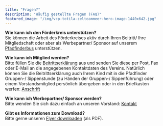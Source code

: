 ```yaml
---
title: "Fragen?"
description: "Häufig gestellte Fragen (FAQ)"
featured_image: "/img/vcp-totila-zelteammeer-hero-image-1440x642.jpg"
---
```


**Wie kann ich den Förderkreis unterstützen?**<br>Sie können die Arbeit des Förderkreises aktiv durch Ihren Beitritt/ Ihre Mitgliedschaft oder aber als Werbepartner/ Sponsor auf unserem [Pfadfinderbus](/pfadfinderbus) unterstützen.

**Wie kann ich Mitglied werden?**<br>Bitte füllen Sie die [Beitrittserklärung](/assets/FK_Beitrittserklaerung_mit_SEPA-Lastschriftmandat.pdf) aus und senden Sie diese per Post, Fax oder E-Mail an die angegebenen Kontaktdaten des Vereins. Natürlich können Sie die Beitrittserklärung auch Ihrem Kind mit in die Pfadfinder Gruppen-/ Sippenstunde (zu Händen der Gruppen-/ Sippenführung) oder einem Vorstandsmitglied persönlich übergeben oder in den Briefkasten werfen: [Anschrift](/kontakt)

**Wie kann ich Werbepartner/ Sponsor werden?**<br>Bitte wenden Sie sich dazu einfach an unseren Vorstand: [Kontakt](/kontakt)

**Gibt es Informationen zum Download?**<br>Bitte gerne unseren [Flyer downloaden](/assets/Flyer_Foerderkreis-des-Stammes-Totila-Karlshuld-eV.pdf) (als PDF).